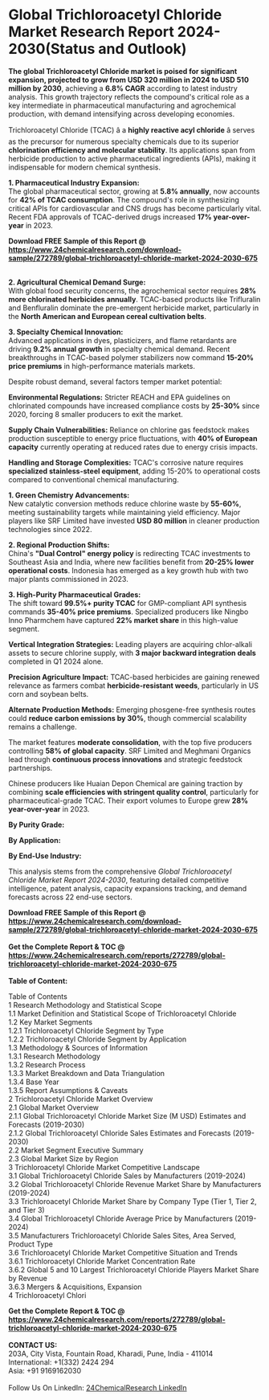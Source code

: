 <h1>Global Trichloroacetyl Chloride Market Research Report 2024-2030(Status and Outlook)</h1><p><strong>The global Trichloroacetyl Chloride market is poised for significant expansion, projected to grow from USD 320 million in 2024 to USD 510 million by 2030</strong>, achieving a <strong>6.8% CAGR</strong> according to latest industry analysis. This growth trajectory reflects the compound's critical role as a key intermediate in pharmaceutical manufacturing and agrochemical production, with demand intensifying across developing economies.</p><p>Trichloroacetyl Chloride (TCAC) â a <strong>highly reactive acyl chloride</strong> â serves as the precursor for numerous specialty chemicals due to its superior <strong>chlorination efficiency and molecular stability</strong>. Its applications span from herbicide production to active pharmaceutical ingredients (APIs), making it indispensable for modern chemical synthesis.</p><p><strong>1. Pharmaceutical Industry Expansion:</strong><br>
The global pharmaceutical sector, growing at <strong>5.8% annually</strong>, now accounts for <strong>42% of TCAC consumption</strong>. The compound's role in synthesizing critical APIs for cardiovascular and CNS drugs has become particularly vital. Recent FDA approvals of TCAC-derived drugs increased <strong>17% year-over-year</strong> in 2023.</p><div><b>Download FREE Sample of this Report @ 
            <a href="https://www.24chemicalresearch.com/download-sample/272789/global-trichloroacetyl-chloride-market-2024-2030-675">
            https://www.24chemicalresearch.com/download-sample/272789/global-trichloroacetyl-chloride-market-2024-2030-675</a></b></div><br><p><strong>2. Agricultural Chemical Demand Surge:</strong><br>
With global food security concerns, the agrochemical sector requires <strong>28% more chlorinated herbicides annually</strong>. TCAC-based products like Trifluralin and Benfluralin dominate the pre-emergent herbicide market, particularly in the <strong>North American and European cereal cultivation belts</strong>.</p><p><strong>3. Specialty Chemical Innovation:</strong><br>
Advanced applications in dyes, plasticizers, and flame retardants are driving <strong>9.2% annual growth</strong> in specialty chemical demand. Recent breakthroughs in TCAC-based polymer stabilizers now command <strong>15-20% price premiums</strong> in high-performance materials markets.</p><p>Despite robust demand, several factors temper market potential:</p><p><strong>Environmental Regulations:</strong> Stricter REACH and EPA guidelines on chlorinated compounds have increased compliance costs by <strong>25-30%</strong> since 2020, forcing 8 smaller producers to exit the market.</p><p><strong>Supply Chain Vulnerabilities:</strong> Reliance on chlorine gas feedstock makes production susceptible to energy price fluctuations, with <strong>40% of European capacity</strong> currently operating at reduced rates due to energy crisis impacts.</p><p><strong>Handling and Storage Complexities:</strong> TCAC's corrosive nature requires <strong>specialized stainless-steel equipment</strong>, adding 15-20% to operational costs compared to conventional chemical manufacturing.</p><p><strong>1. Green Chemistry Advancements:</strong><br>
New catalytic conversion methods reduce chlorine waste by <strong>55-60%</strong>, meeting sustainability targets while maintaining yield efficiency. Major players like SRF Limited have invested <strong>USD 80 million</strong> in cleaner production technologies since 2022.</p><p><strong>2. Regional Production Shifts:</strong><br>
China's <strong>"Dual Control" energy policy</strong> is redirecting TCAC investments to Southeast Asia and India, where new facilities benefit from <strong>20-25% lower operational costs</strong>. Indonesia has emerged as a key growth hub with two major plants commissioned in 2023.</p><p><strong>3. High-Purity Pharmaceutical Grades:</strong><br>
The shift toward <strong>99.5%+ purity TCAC</strong> for GMP-compliant API synthesis commands <strong>35-40% price premiums</strong>. Specialized producers like Ningbo Inno Pharmchem have captured <strong>22% market share</strong> in this high-value segment.</p><p><strong>Vertical Integration Strategies:</strong> Leading players are acquiring chlor-alkali assets to secure chlorine supply, with <strong>3 major backward integration deals</strong> completed in Q1 2024 alone.</p><p><strong>Precision Agriculture Impact:</strong> TCAC-based herbicides are gaining renewed relevance as farmers combat <strong>herbicide-resistant weeds</strong>, particularly in US corn and soybean belts.</p><p><strong>Alternate Production Methods:</strong> Emerging phosgene-free synthesis routes could <strong>reduce carbon emissions by 30%</strong>, though commercial scalability remains a challenge.</p><p>The market features <strong>moderate consolidation</strong>, with the top five producers controlling <strong>58% of global capacity</strong>. SRF Limited and Meghmani Organics lead through <strong>continuous process innovations</strong> and strategic feedstock partnerships.</p><p>Chinese producers like Huaian Depon Chemical are gaining traction by combining <strong>scale efficiencies with stringent quality control</strong>, particularly for pharmaceutical-grade TCAC. Their export volumes to Europe grew <strong>28% year-over-year</strong> in 2023.</p><p><strong>By Purity Grade:</strong></p><p><strong>By Application:</strong></p><p><strong>By End-Use Industry:</strong></p><p>This analysis stems from the comprehensive <em>Global Trichloroacetyl Chloride Market Report 2024-2030</em>, featuring detailed competitive intelligence, patent analysis, capacity expansions tracking, and demand forecasts across 22 end-use sectors.</p><div><b>Download FREE Sample of this Report @ 
            <a href="https://www.24chemicalresearch.com/download-sample/272789/global-trichloroacetyl-chloride-market-2024-2030-675">
            https://www.24chemicalresearch.com/download-sample/272789/global-trichloroacetyl-chloride-market-2024-2030-675</a></b></div><br><div><b>Get the Complete Report & TOC @ 
            <a href="https://www.24chemicalresearch.com/reports/272789/global-trichloroacetyl-chloride-market-2024-2030-675">
            https://www.24chemicalresearch.com/reports/272789/global-trichloroacetyl-chloride-market-2024-2030-675</a></b></div><br>
            <b>Table of Content:</b><p>Table of Contents<br />
1 Research Methodology and Statistical Scope<br />
1.1 Market Definition and Statistical Scope of Trichloroacetyl Chloride<br />
1.2 Key Market Segments<br />
1.2.1 Trichloroacetyl Chloride Segment by Type<br />
1.2.2 Trichloroacetyl Chloride Segment by Application<br />
1.3 Methodology & Sources of Information<br />
1.3.1 Research Methodology<br />
1.3.2 Research Process<br />
1.3.3 Market Breakdown and Data Triangulation<br />
1.3.4 Base Year<br />
1.3.5 Report Assumptions & Caveats<br />
2 Trichloroacetyl Chloride Market Overview<br />
2.1 Global Market Overview<br />
2.1.1 Global Trichloroacetyl Chloride Market Size (M USD) Estimates and Forecasts (2019-2030)<br />
2.1.2 Global Trichloroacetyl Chloride Sales Estimates and Forecasts (2019-2030)<br />
2.2 Market Segment Executive Summary<br />
2.3 Global Market Size by Region<br />
3 Trichloroacetyl Chloride Market Competitive Landscape<br />
3.1 Global Trichloroacetyl Chloride Sales by Manufacturers (2019-2024)<br />
3.2 Global Trichloroacetyl Chloride Revenue Market Share by Manufacturers (2019-2024)<br />
3.3 Trichloroacetyl Chloride Market Share by Company Type (Tier 1, Tier 2, and Tier 3)<br />
3.4 Global Trichloroacetyl Chloride Average Price by Manufacturers (2019-2024)<br />
3.5 Manufacturers Trichloroacetyl Chloride Sales Sites, Area Served, Product Type<br />
3.6 Trichloroacetyl Chloride Market Competitive Situation and Trends<br />
3.6.1 Trichloroacetyl Chloride Market Concentration Rate<br />
3.6.2 Global 5 and 10 Largest Trichloroacetyl Chloride Players Market Share by Revenue<br />
3.6.3 Mergers & Acquisitions, Expansion<br />
4 Trichloroacetyl Chlori</p><div><b>Get the Complete Report & TOC @ 
            <a href="https://www.24chemicalresearch.com/reports/272789/global-trichloroacetyl-chloride-market-2024-2030-675">
            https://www.24chemicalresearch.com/reports/272789/global-trichloroacetyl-chloride-market-2024-2030-675</a></b></div><br><b>CONTACT US:</b><br>
            203A, City Vista, Fountain Road, Kharadi, Pune, India - 411014<br>
            International: +1(332) 2424 294<br>
            Asia: +91 9169162030 <br><br>
            Follow Us On LinkedIn: <a href="https://www.linkedin.com/company/24chemicalresearch/">24ChemicalResearch LinkedIn</a>